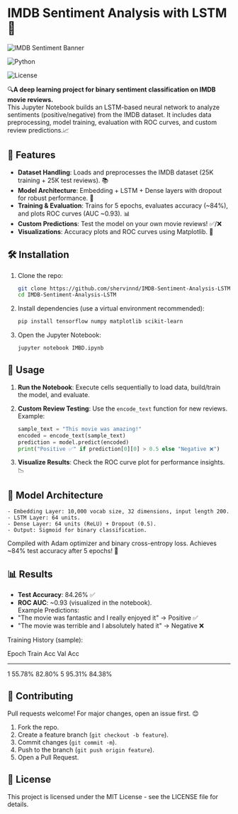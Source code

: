 # IMDB Sentiment Analysis with LSTM 🚀

![IMDB Sentiment
Banner](https://img.shields.io/badge/TensorFlow-2.x-orange?style=flat&logo=tensorflow)

![Python](https://img.shields.io/badge/Python-3.8%2B-blue?style=flat&logo=python)

![License](https://img.shields.io/badge/License-MIT-green?style=flat)


🔍**A deep learning project for binary sentiment classification on IMDB
movie reviews.**\
This Jupyter Notebook builds an LSTM-based neural network to analyze
sentiments (positive/negative) from the IMDB dataset. It includes data
preprocessing, model training, evaluation with ROC curves, and custom
review predictions.📈

## 🌟 Features

-   **Dataset Handling**: Loads and preprocesses the IMDB dataset (25K
    training + 25K test reviews). 📚
-   **Model Architecture**: Embedding + LSTM + Dense layers with dropout
    for robust performance. 🧠
-   **Training & Evaluation**: Trains for 5 epochs, evaluates accuracy
    (\~84%), and plots ROC curves (AUC \~0.93). 📊
-   **Custom Predictions**: Test the model on your own movie reviews!
    ✅/❌
-   **Visualizations**: Accuracy plots and ROC curves using Matplotlib.
    🎨

## 🛠️ Installation

1.  Clone the repo:

    ``` bash
    git clone https://github.com/shervinnd/IMDB-Sentiment-Analysis-LSTM.git
    cd IMDB-Sentiment-Analysis-LSTM
    ```

2.  Install dependencies (use a virtual environment recommended):

    ``` bash
    pip install tensorflow numpy matplotlib scikit-learn
    ```

3.  Open the Jupyter Notebook:

    ``` bash
    jupyter notebook IMBD.ipynb
    ```

## 🚀 Usage

1.  **Run the Notebook**: Execute cells sequentially to load data,
    build/train the model, and evaluate.

2.  **Custom Review Testing**: Use the `encode_text` function for new
    reviews. Example:

    ``` python
    sample_text = "This movie was amazing!"
    encoded = encode_text(sample_text)
    prediction = model.predict(encoded)
    print("Positive ✅" if prediction[0][0] > 0.5 else "Negative ❌")
    ```

3.  **Visualize Results**: Check the ROC curve plot for performance
    insights. 📉

## 🧩 Model Architecture

``` plaintext
- Embedding Layer: 10,000 vocab size, 32 dimensions, input length 200.
- LSTM Layer: 64 units.
- Dense Layer: 64 units (ReLU) + Dropout (0.5).
- Output: Sigmoid for binary classification.
```

Compiled with Adam optimizer and binary cross-entropy loss. Achieves
\~84% test accuracy after 5 epochs! 💪

## 📊 Results

-   **Test Accuracy**: 84.26% ✅
-   **ROC AUC**: \~0.93 (visualized in the notebook).\
    Example Predictions:
-   "The movie was fantastic and I really enjoyed it" → Positive ✅
-   "The movie was terrible and I absolutely hated it" → Negative ❌

Training History (sample):

  Epoch   Train Acc   Val Acc
  ------- ----------- ---------
  1       55.78%      82.80%
  5       95.31%      84.38%

## 🤝 Contributing

Pull requests welcome! For major changes, open an issue first. 😊

1.  Fork the repo.
2.  Create a feature branch (`git checkout -b feature`).
3.  Commit changes (`git commit -m`).
4.  Push to the branch (`git push origin feature`).
5.  Open a Pull Request.

## 📄 License

This project is licensed under the MIT License - see the LICENSE file
for details.

